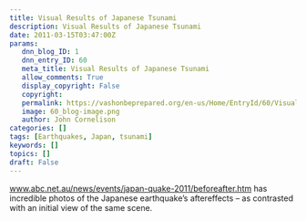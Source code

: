 ```yaml
---
title: Visual Results of Japanese Tsunami
description: Visual Results of Japanese Tsunami
date: 2011-03-15T03:47:00Z
params:
   dnn_blog_ID: 1
   dnn_entry_ID: 60
   meta_title: Visual Results of Japanese Tsunami
   allow_comments: True
   display_copyright: False
   copyright: 
   permalink: https://vashonbeprepared.org/en-us/Home/EntryId/60/Visual-Results-of-Japanese-Tsunami
   image: 60_blog-image.png
   author: John Cornelison
categories: []
tags: [Earthquakes, Japan, tsunami]
keywords: []
topics: []
draft: False
---
```


<p><a title="http://www.abc.net.au/news/events/japan-quake-2011/beforeafter.htm" href="http://www.abc.net.au/news/events/japan-quake-2011/beforeafter.htm">www.abc.net.au/news/events/japan-quake-2011/beforeafter.htm</a> has incredible photos of the Japanese earthquake’s aftereffects – as contrasted with an initial view of the same scene.</p>
